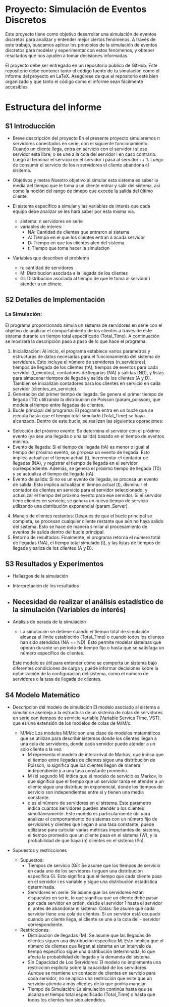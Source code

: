 # Proyecto: Simulación de Eventos Discretos

Este proyecto tiene como objetivo desarrollar una simulación de eventos discretos para analizar y entender mejor ciertos fenómenos. A través de este trabajo, buscamos aplicar los principios de la simulación de eventos discretos para modelar y experimentar con estos fenómenos, y obtener resultados que nos ayuden a tomar decisiones informadas.

El proyecto debe ser entregado en un repositorio público de GitHub. Este repositorio debe contener tanto el código fuente de tu simulación como el informe del proyecto en LaTeX. Asegúrese de que el repositorio esté bien organizado y que tanto el código como el informe sean fácilmente accesibles.

# Estructura del informe

## S1 Introducción

- Breve descripción del proyecto
    En el presente proyecto simularemos n servidores conectados en serie, con el siguiente funcionamiento:
    Cuando un cliente llega, entra en servicio con el servidor i si ese servidor está libre, o se une a la cola del servidor i en caso contrario. Luego al terminar el servicio en el servidor i pasa al servidor i + 1. Luego de consumir el servicio de los n servidores el cliente abandona el sisitema.

- Objetivos y metas
    Nuestro objetivo al simular esta sistema es saber la media del tiempo que le toma a un cliente entrar y salir del sistema, así como la noción del rango de timepo que excede la salida del último cliente.

- El sistema específico a simular y las variables de interés que cada equipo debe analizar se les hará saber por esta misma vía.
    - sistema: n servidores en serie
    - variables de interes: 
        - NA: Cantidad de clientes que entraron al sistema
        - A: Tiempo en el que los clientes entran a acada servidor
        - D: Tiempo en que los clientes alen del sistema
        - t: Tiempo que toma hacer la simulacion

- Variables que describen el problema
    - n: cantidad de servidores
    - M: Distribucion asociada a la llegada de los clientes
    - Gi: Distribucion asociada al tiempo de que le toma al servidor i atender a un clinete.
    

## S2 Detalles de Implementación

### La Simulación:
El programa proporcionado simula un sistema de servidores en serie con el objetivo de analizar el comportamiento de los clientes a través de este sistema durante un tiempo total especificado (Total_Time). A continuación se mostrará la descripción paso a paso de lo que hace el programa:

1. Inicialización: Al inicio, el programa establece varios parámetros y estructuras de datos necesarias para el funcionamiento del sistema de servidores. Esto incluye el número de servidores (n_servidores), tiempos de llegada de los clientes (tA), tiempos de eventos para cada servidor (t_eventos), contadores de llegadas (NA) y salidas (ND), y listas para almacenar tiempos de llegada y salida de los clientes (A y D). También se inicializan contadores para los clientes en servicio en cada servidor (clientes_en_servicio).
2. Generación del primer tiempo de llegada: Se genera el primer tiempo de llegada (T0) utilizando la distribución de Poisson (param_poisson), que modela el tiempo entre llegadas de clientes.
3. Bucle principal del programa: El programa entra en un bucle que se ejecuta hasta que el tiempo total simulado (Total_Time) se haya alcanzado. Dentro de este bucle, se realizan las siguientes operaciones:
- Selección del próximo evento: Se determina el servidor con el próximo evento (ya sea una llegada o una salida) basado en el tiempo de eventos mínimo.
- Evento de llegada: Si el tiempo de llegada (tA) es menor o igual al tiempo del próximo evento, se procesa un evento de llegada. Esto implica actualizar el tiempo actual (t), incrementar el contador de llegadas (NA), y registrar el tiempo de llegada en el servidor correspondiente. Además, se genera el próximo tiempo de llegada (T0) y se actualiza el tiempo de llegada (tA).
- Evento de salida: Si no es un evento de llegada, se procesa un evento de salida. Esto implica actualizar el tiempo actual (t), disminuir el contador de clientes en servicio para el servidor seleccionado, y actualizar el tiempo del próximo evento para ese servidor. Si el servidor tiene clientes en servicio, se genera un nuevo tiempo de servicio utilizando una distribución exponencial (param_Server).
4. Manejo de clientes restantes: Después de que el bucle principal se completa, se procesan cualquier cliente restante que aún no haya salido del sistema. Esto se hace de manera similar al procesamiento de eventos de salida dentro del bucle principal.
5. Retorno de resultados: Finalmente, el programa retorna el número total de llegadas (NA), el tiempo total simulado (t), y las listas de tiempos de llegada y salida de los clientes (A y D).

## S3 Resultados y Experimentos

- Hallazgos de la simulación
- Interpretación de los resultados
- Necesidad de realizar el análisis estadístico de la simulación (Variables de interés)
    - 
- Análisis de parada de la simulación
    - La simulación se detiene cuando el tiempo total de simulación alcanza el límite establecido (Total_Time) o cuando todos los clientes han sido atendidos (NA == ND). Esto permite modelar sistemas que operan durante un período de tiempo fijo o hasta que se satisfaga un número específico de clientes.

    Este modelo es útil para entender cómo se comporta un sistema bajo diferentes condiciones de carga y puede informar decisiones sobre la optimización de la  configuración del sistema, como el número de servidores o la tasa de llegada de clientes.

## S4 Modelo Matemático

- Descripción del modelo de simulación
    El modelo asociado al sistema a simular se asemeja a la estructura de un sistema de colas de servidores en serie con tiempos de servicio variable (Variable Service Time, VST), que es una extensión de los modelos de colas de M/M/c.

    - M/M/c 
        Los modelos M/M/c son una clase de modelos matemáticos que se utilizan para describir sistemas donde los clientes llegan a una cola de servidores, donde    cada servidor puede atender a un solo cliente a la vez.
        - M representa el modelo de interarrival de Markov, que indica que el tiempo entre llegadas de clientes sigue una distribución de Poisson, lo significa que los clientes llegan de manera independiente y a una tasa constante promedio.
        - M (el segundo M) indica que el modelo de servicio es Markov, lo que significa que el tiempo que un servidor tarda en atender a un cliente sigue una distribución exponencial, donde los tiempos de servicio son independientes entre sí y tienen una media constante.
        - c es el número de servidores en el sistema. Este parámetro indica cuántos servidores pueden atender a los clientes simultáneamente.
        Este modelo es particularmente útil para analizar el comportamiento de sistemas con un número fijo de servidores y clientes que llegan a una tasa constante; puede utilizarse para calcular varias métricas importantes del sistema, el tiempo promedio que un cliente pasa en el sistema (W), y la probabilidad de que haya (n) clientes en el sistema (Pn).

- Supuestos y restricciones
    - Supuestos:
        - Tiempos de servicio (Gi): Se asume que los tiempos de servicio en cada uno de los servidores i siguen una distribución específica Gi. Esto significa que    el     tiempo que cada cliente pasa en el servidor i es variable y sigue una distribución estadística determinada.
        - Servidores en serie: Se asume que los servidores están dispuestos en serie, lo que significa que un cliente debe pasar por cada servidor en orden, desde    el     servidor 1 hasta el servidor n, antes de abandonar el sistema.
        Colas: Se asume que cada servidor tiene una cola de clientes. Si un servidor está ocupado cuando un cliente llega, el cliente se une a la cola del  - servidor     correspondiente.
    - Restricciones:
        - Distribución de llegadas (M): Se asume que las llegadas de clientes siguen una distribución específica M. Esto implica que el número de clientes que llegan al  sistema en un intervalo de tiempo específico sigue una distribución determinada, lo que afecta la probabilidad de llegada y la demanda del sistema.
        - Sin Capacidad de Los Servidores: El modelo no implementa una restricción explícita sobre la capacidad de los servidores. Aunque se mantiene un contador de      clientes en servicio para cada servidor, no se aplica una restricción que evite que un servidor atienda a más clientes de lo que podría manejar.
        - Tiempo de Simulación: La simulación continúa hasta que se alcanza el tiempo total especificado (Total_Time) o hasta que todos los clientes han sido atendidos.
    